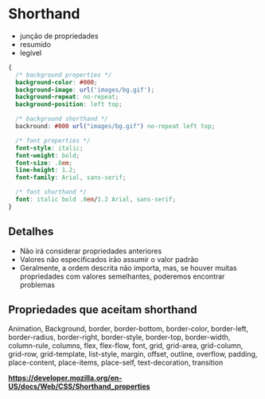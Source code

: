 # Shorthand

* junção de propriedades
* resumido
* legível

```css
{
  /* background properties */
  background-color: #000;
  background-image: url('images/bg.gif');
  background-repeat: no-repeat;
  background-position: left top;

  /* background shorthand */
  backround: #000 url("images/bg.gif") no-repeat left top;

  /* font properties */
  font-style: italic;
  font-weight: bold;
  font-size: .8em;
  line-height: 1.2;
  font-family: Arial, sans-serif;

  /* font shorthand */
  font: italic bold .8em/1.2 Arial, sans-serif;
}

```

## Detalhes

* Não irá considerar propriedades anteriores
* Valores não especificados irão assumir o valor padrão
* Geralmente, a ordem descrita não importa, mas, se houver muitas propriedades
com valores semelhantes, poderemos encontrar problemas

## Propriedades que aceitam shorthand

Animation, Background, border, border-bottom, border-color, border-left,
border-radius, border-right, border-style, border-top, border-width, 
column-rule, columns, flex, flex-flow, font, grid, grid-area, grid-column,
grid-row, grid-template, list-style, margin, offset, outline, overflow, padding,
place-content, place-items, place-self, text-decoration, transition

**https://developer.mozilla.org/en-US/docs/Web/CSS/Shorthand_properties**